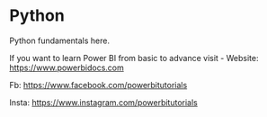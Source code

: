 # Python
Python fundamentals here.

If you want to learn Power BI from basic to advance visit -
Website: https://www.powerbidocs.com

Fb: https://www.facebook.com/powerbitutorials

Insta: https://www.instagram.com/powerbitutorials
